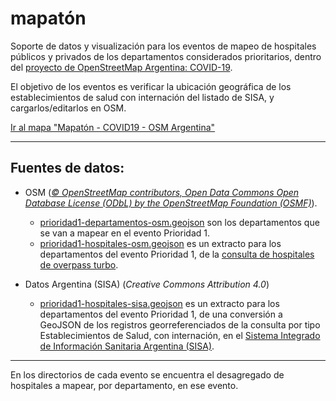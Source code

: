 # mapatón

Soporte de datos y visualización para los eventos de mapeo de hospitales públicos y privados de los departamentos considerados prioritarios, dentro del [proyecto de OpenStreetMap Argentina: COVID-19](https://wiki.openstreetmap.org/wiki/ES:Argentina/COVID-19).

El objetivo de los eventos es verificar la ubicación geográfica de los establecimientos de salud con internación del listado de SISA, y cargarlos/editarlos en OSM.

[Ir al mapa "Mapatón - COVID19 - OSM Argentina"](https://umap.openstreetmap.fr/es/map/mapaton-covid19-osm-argentina_451066)

----

## Fuentes de datos:

* OSM (*[© OpenStreetMap contributors, Open Data Commons Open Database License (ODbL) by the OpenStreetMap Foundation (OSMF)](https://www.openstreetmap.org/copyright)*).

  * [prioridad1-departamentos-osm.geojson](https://github.com/gabriel-de-luca/covid-19/blob/master/mapaton/prioridad1-departamentos-osm.geojson) son los departamentos que se van a mapear en el evento Prioridad 1.
  * [prioridad1-hospitales-osm.geojson](https://github.com/gabriel-de-luca/covid-19/blob/master/mapaton/prioridad1-hospitales-osm.geojson) es un extracto para los departamentos del evento Prioridad 1, de la [consulta de hospitales de overpass turbo](https://overpass-turbo.eu/s/S1i).
  
* Datos Argentina (SISA) (*Creative Commons Attribution 4.0*)

  * [prioridad1-hospitales-sisa.geojson](https://github.com/gabriel-de-luca/covid-19/blob/master/mapaton/prioridad1-hospitales-sisa.geojson) es un extracto para los departamentos del evento Prioridad 1, de una conversión a GeoJSON de los registros georreferenciados de la consulta por tipo Establecimientos de Salud, con internación, en el [Sistema Integrado de Información Sanitaria Argentina (SISA)](https://sisa.msal.gov.ar/sisa).

----

En los directorios de cada evento se encuentra el desagregado de hospitales a mapear, por departamento, en ese evento.

